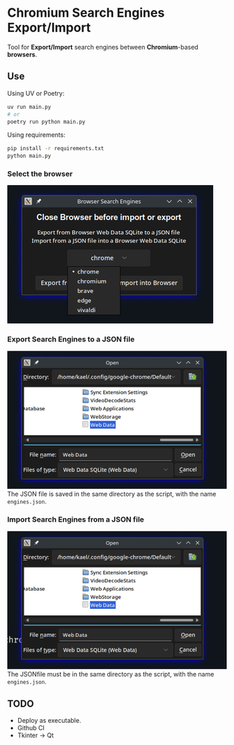 # Chromium Search Engines Export/Import
Tool for **Export/Import** search engines between **Chromium**-based **browsers**.

## Use
Using UV or Poetry:
```bash
uv run main.py
# or
poetry run python main.py
```
Using requirements:
```bash
pip install -r requirements.txt
python main.py
```

### Select the browser

![Select browser](select.png)

### Export Search Engines to a JSON file
![Export](export.png)
The JSON file is saved in the same directory as the script,
with the name `engines.json`.

### Import Search Engines from a JSON file
![alt text](import.png)
The JSONfile must be in the same directory as the script,
with the name `engines.json`.

## TODO
- Deploy as executable.
- Github CI
- Tkinter → Qt
